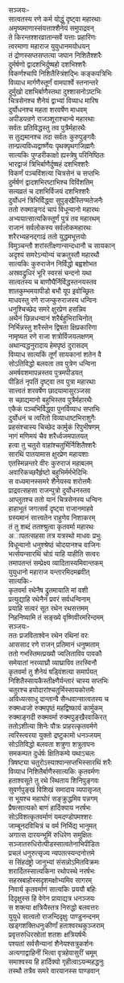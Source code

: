 सञ्जयः-   
सात्वतस्य रणे कर्म योद्धुं दृष्ट्वा महारथाः  
अमृष्यमाणास्संयत्ताश्शैनेयं समुपाद्रवन्  
ते किरन्तश्शरव्रातान्सर्वे यत्ताः प्रहारिणः  
त्वरमाणा महाराज युयुधानमयोधयन्  
तं द्रोणस्सप्तसप्तत्या जघान निशितैश्शरैः  
दुर्मर्षणो द्वादशभिर्दुष्षहो दशभिश्शरैः  
विकर्णश्चापि निशितैस्त्रिंशद्भिः कङ्कपत्रिभिः  
विव्याध मार्गणैस्तूर्णं वामपार्श्वे स्तनान्तरे  
दुर्मुखो दशभिर्बाणैस्तथा दुश्शासनोऽष्टभिः  
चित्रसेनश्च शैनेयं द्वाभ्यां विव्याध मारिष  
दुर्योधनश्च महता शरवर्षेण माधवम्  
अपीडयन्रणे राजञ्शूराश्चान्ये महारथाः  
सर्वतः प्रतिविद्धस्तु तव पुत्रैर्महारथैः  
स तुद्यमानश्च तदा सर्वतः कुरुपुङ्गवैः  
तान्प्रत्यविध्यद्वार्ष्णेयः पृथक्पृथगजिह्मगैः  
सात्यकिः पुण्डरीकाक्षो ह्यस्त्रेषु परिनिष्ठितः  
भारद्वाजं त्रिभिर्बाणैर्दुष्षहं दशभिश्शरैः  
विकर्णं पञ्चविंशत्या चित्रसेनं च सप्तभिः  
दुर्मर्षणं द्वादशभिरष्टाभिश्च विविंशतिम्  
सत्यव्रतं च दशभिर्विजयं दशभिश्शरैः  
दुर्योधनं त्रिभिर्विद्ध्वा सुपुङ्खैस्तिग्मतेजनैः  
ततो रुक्माङ्गदं चापं विधून्वानो महारथः  
अभ्ययात्सात्यकिस्तूर्णं पुत्रं तव महारथम्  
राजानं सर्वलोकस्य सर्वलोकमहारथः  
शरैरभ्यहनद्गाढं ततो युद्धमभूत्तयोः  
विमुञ्चन्तौ शरांस्तीक्ष्णान्सन्दधानौ च सायकान्  
अदृश्यं समरेऽन्योन्यं चक्रतुस्तौ महारथौ  
सात्यकिः कुरुराजेन निर्विद्धो बह्वशोभत  
अस्रवद्रुधिरं भूरि स्वरसं चन्दनो यथा  
सात्वतस्य च बाणौघैर्निर्विद्धस्तनयस्तव  
शातकुम्भमयापीडो बभौ यूप इवोच्छ्रितः  
माधवस्तु रणे राजन्कुरुराजस्य धन्विनः  
धनुश्चिच्छेद समरे क्षुरप्रेण हसन्निव  
अथैनं छिन्नधन्वानं शरैर्बहुभिराचिनोत्  
निर्भिन्नस्तु शरैस्तेन द्विषता क्षिप्रकारिणा  
नामृष्यत रणे राजा शत्रोर्विजयलक्षणम्  
अथान्यद्धनुरादाय हेमपृष्ठं दुरासदम्  
विव्याध सात्यकिं तूर्णं सायकानां शतेन वै  
सोऽतिविद्धो बलवता तव पुत्रेण धन्विना  
अमर्षवशमापन्नस्तव पुत्रमपीडयत्  
पीडितं नृपतिं दृष्ट्वा तव पुत्रा महारथाः  
सात्त्वतं शरवर्षेण छादयामासुरञ्जसा  
स च्छाद्यमानो बहुभिस्तव पुत्रैर्महारथैः  
एकैकं पञ्चभिर्विद्ध्वा पुनर्विव्याध सप्तभिः  
दुर्योधनं च त्वरितो विव्याधाष्टभिराशुगैः  
प्रहसंश्चास्य चिच्छेद कार्मुकं रिपुभीषणम्  
नागं मणिमयं चैव शरैर्ध्वजमपातयत्  
हत्वा तु चतुरो वाहांश्चतुर्भिर्निशितैश्शरैः  
सारथिं पातयामास क्षुरप्रेण महायशाः  
एतस्मिन्नन्तरे वीरः कुरुराजं महाबलम्  
अवारिकच्छरैर्हृष्टो बहुभिर्मर्मभेदिभिः  
स वध्यमानस्समरे शैनेयस्य शरोत्तमैः  
प्राद्रवत्सहसा राजन्पुत्रो दुर्योधनस्तव  
आप्लुतश्च ततो यानं चित्रसेनस्य धन्विनः   
हाहाभूतं जगत्सर्वं दृष्ट्वा राजानमाहवे  
ग्रस्यमानं सात्त्वतेन राहुणेव निशाकरम्  
तं तु शब्दं ततश्श्रुत्वा कृतवर्मा महारथः  
अापतत्सहसा तत्र यत्रस्थो माधवः प्रभुः  
विधून्वानो धनुश्श्रेष्ठं चोदयानश्च वाजिनः  
भर्त्सयन्सारथिं चोग्रं याहि याहीति सत्वरः  
तमापतन्तं सम्प्रेक्ष्य व्यादितास्यमिवान्तकम्  
युयुधानो महाराज यन्तारमिदमब्रवीत्  
सात्यकिः-  
कृतवर्मा रथेनैष द्रुतमायाति मां वशी  
प्रत्युद्याहि रथेनैनं प्रवरं सर्वधन्विनाम्  
प्रयाहि सत्वरं सूत रथेन रथसत्तमम्  
निहनिष्यामि तं सङ्ख्ये वृष्णिवीरमरिन्दमम्  
सञ्जयः-  
ततः प्रजविताश्वेन रथेन रथिनां वरः  
आससाद रणे राजन् प्रतिमानं धनुष्मताम्  
ततो गभस्तिमत्प्रख्यौ ज्वलिताविव पावकौ  
समेयातां नरव्याघ्रौ व्याघ्राविव तरस्विनौ  
कृतवर्मा तु शैनेयं षड्विंशत्या समार्पयत्  
निशितैस्सायकैस्तीक्ष्णैर्यन्तारं चास्य सप्तभिः  
चतुरश्च हयोदारांश्चतुर्भिस्सायकोत्तमैः  
अविध्यत्साधु दान्तान्वै सैन्धवान्सात्वतस्य च  
रुक्मध्वजो रुक्मपृष्ठं महद्विष्फार्य कार्मुकम्  
रुक्माङ्गदी रुक्मवर्मा रुक्मपुङ्खैरवाकिरत्  
ततोऽशीत्या शिनेः पौत्रः प्राहरत्कृतवर्मणे  
त्वरिस्त्वरया युक्तो द्रष्टुकामो धनञ्जयम्  
सोऽतिविद्धो बलवता शत्रुणा शत्रुतापनः  
समकम्पत दुर्धर्षः क्षितिकम्पे यथाऽचलः  
त्रिषष्ट्या चतुरोऽस्याश्वान्सप्तभिस्सारथिं शरैः  
विव्याध निशितैर्बाणैस्सात्यकिः कृतवर्मणः  
हताश्वसूते तु रथे स्थिताय शिनिपुङ्गवः  
सुवर्णपुङ्खं विशिखं समादाय व्यपासृजत्  
स भूयश्च महाघोरं सङ्क्रुद्धमिव पन्नगम्  
प्रैषत्सात्यको बाणं हार्दिक्याय नरर्षभः  
सोऽविशत्कृतवर्माणं यमदण्डोपमश्शरः  
जाम्बूनदविचित्रं च वर्म निर्भिद्य भानुमत्  
अगात्स दारयन्भूमिं रुधिरेण समुक्षितः  
सञ्जातरुधिरोत्पीडस्सात्वतेनाभिपीडितः  
प्रचलं धनुरुत्सृज्य न्यपतत्स्यन्दनोत्तमे  
स सिंहदंष्ट्रो जानुभ्यां संसन्नोऽमितविक्रमः  
शरार्दितस्सात्यकिना रथोपस्थे नरर्षभः  
सहस्रबाहोस्सदृशमक्षोभ्यमिव सागरम्  
निवार्य कृतवर्माणं सात्यकिः प्रययौ बहिः  
दिदृक्षुस्स हि वेगेन प्रायाद्यत्र धनञ्जयः  
स शक्त्या क्षत्रियैस्तत्र निरुद्धो बलवत्तरः  
युयुधे सात्वतो राजन्दिदृक्षुः पाण्डुनन्दनम्  
खड्गशक्तिधनुःकीर्णां हताश्वरथकुञ्जराम्  
प्रवृत्तरुधिरस्रोतां शतशः क्षत्रियर्षभैः  
पश्यतां सर्वसैन्यानां शैनेयश्सत्रुकर्शनः  
अत्यगाद्वाहिनीं भित्वा वृत्रहेवासुरीं चमूम्  
समाश्वस्य हि हार्दिक्यो गृहीत्वाऽयन्महद्धनुः  
तस्थौ तत्रैव समरे वारयानस्स पाण्डवान्   
